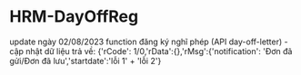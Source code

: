 # HRM-DayOffReg
update ngày 02/08/2023 function đăng ký nghĩ phép (API day-off-letter) - cập nhật dữ liệu trả về: {'rCode': 1/0,'rData':{},'rMsg':{'notification': 'Đơn đã gửi/Đơn đã lưu','startdate':'lỗi 1' + 'lỗi 2'}
